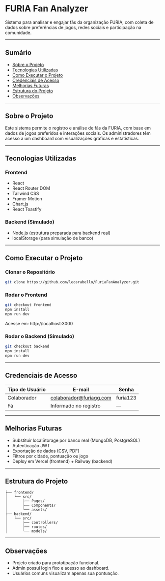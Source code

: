 # FURIA Fan Analyzer

Sistema para analisar e engajar fãs da organização FURIA, com coleta de dados sobre preferências de jogos, redes sociais e participação na comunidade.

---

##  Sumário

- [Sobre o Projeto](#sobre-o-projeto)
- [Tecnologias Utilizadas](#tecnologias-utilizadas)
- [Como Executar o Projeto](#como-executar-o-projeto)
- [Credenciais de Acesso](#credenciais-de-acesso)
- [Melhorias Futuras](#melhorias-futuras)
- [Estrutura do Projeto](#estrutura-do-projeto)
- [Observações](#observações)

---

## Sobre o Projeto

Este sistema permite o registro e análise de fãs da FURIA, com base em dados de jogos preferidos e interações sociais. Os administradores têm acesso a um dashboard com visualizações gráficas e estatísticas.

---

##  Tecnologias Utilizadas

### Frontend

- React
- React Router DOM
- Tailwind CSS
- Framer Motion
- Chart.js
- React Toastify

### Backend (Simulado)

- Node.js (estrutura preparada para backend real)
- localStorage (para simulação de banco)

---

##  Como Executar o Projeto

### Clonar o Repositório

```bash
git clone https://github.com/leosrabello/FuriaFanAnalyzer.git
```

### Rodar o Frontend

```bash
git checkout frontend
npm install
npm run dev
```

Acesse em: http://localhost:3000

### Rodar o Backend (Simulado)

```bash
git checkout backend
npm install
npm run dev
```

---

##  Credenciais de Acesso

| Tipo de Usuário | E-mail                      | Senha     |
|-----------------|-----------------------------|-----------|
| Colaborador     | colaborador@furiagg.com     | furia123  |
| Fã              | Informado no registro       | —         |

---

##  Melhorias Futuras

- Substituir localStorage por banco real (MongoDB, PostgreSQL)
- Autenticação JWT
- Exportação de dados (CSV, PDF)
- Filtros por cidade, pontuação ou jogo
- Deploy em Vercel (frontend) + Railway (backend)

---

##  Estrutura do Projeto

```plaintext
├── frontend/
│   └── src/
│       ├── Pages/
│       ├── Components/
│       └── assets/
├── backend/
│   └── src/
│       ├── controllers/
│       ├── routes/
│       └── models/
```

---

##  Observações

- Projeto criado para prototipação funcional.
- Admin possui login fixo e acesso ao dashboard.
- Usuários comuns visualizam apenas sua pontuação.
